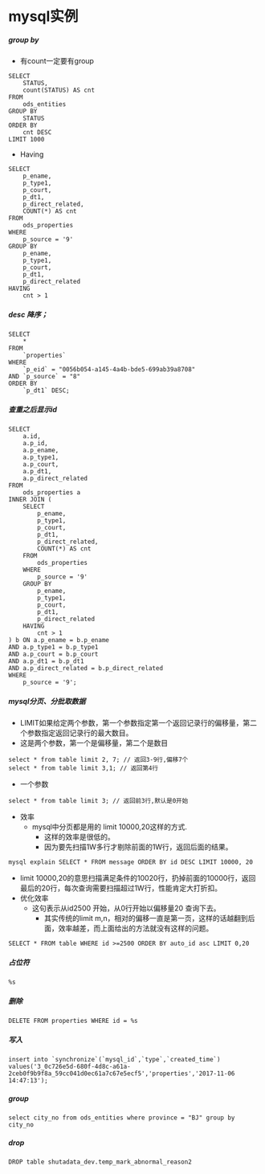 # mysql实例
##### group by
- 有count一定要有group

```mysql
SELECT
	STATUS,
	count(STATUS) AS cnt
FROM
	ods_entities
GROUP BY
	STATUS
ORDER BY
	cnt DESC
LIMIT 1000
```
- Having
```mysql
SELECT
	p_ename,
	p_type1,
	p_court,
	p_dt1,
	p_direct_related,
	COUNT(*) AS cnt
FROM
	ods_properties
WHERE
	p_source = '9'
GROUP BY
	p_ename,
	p_type1,
	p_court,
	p_dt1,
	p_direct_related
HAVING
	cnt > 1
```
##### desc 降序；
```mysql
SELECT
	*
FROM
	`properties`
WHERE
	`p_eid` = "0056b054-a145-4a4b-bde5-699ab39a8708"
AND `p_source` = "8"
ORDER BY
	`p_dt1` DESC;
```
##### 查重之后显示id
```mysql
SELECT
	a.id,
	a.p_id,
	a.p_ename,
	a.p_type1,
	a.p_court,
	a.p_dt1,
	a.p_direct_related
FROM
	ods_properties a
INNER JOIN (
	SELECT
		p_ename,
		p_type1,
		p_court,
		p_dt1,
		p_direct_related,
		COUNT(*) AS cnt
	FROM
		ods_properties
	WHERE
		p_source = '9'
	GROUP BY
		p_ename,
		p_type1,
		p_court,
		p_dt1,
		p_direct_related
	HAVING
		cnt > 1
) b ON a.p_ename = b.p_ename
AND a.p_type1 = b.p_type1
AND a.p_court = b.p_court
AND a.p_dt1 = b.p_dt1
AND a.p_direct_related = b.p_direct_related
WHERE
	p_source = '9';
```
##### mysql分页、分批取数据
- LIMIT如果给定两个参数，第一个参数指定第一个返回记录行的偏移量，第二个参数指定返回记录行的最大数目。
- 这是两个参数，第一个是偏移量，第二个是数目
```
select * from table limit 2, 7; // 返回3-9行,偏移7个
select * from table limit 3,1; // 返回第4行
```
- 一个参数
```
select * from table limit 3; // 返回前3行,默认是0开始
```
- 效率
   - mysql中分页都是用的 limit 10000,20这样的方式.
     - 这样的效率是很低的。
     - 因为要先扫描1W多行才剔除前面的1W行，返回后面的结果。
```
mysql explain SELECT * FROM message ORDER BY id DESC LIMIT 10000, 20
```
- limit 10000,20的意思扫描满足条件的10020行，扔掉前面的10000行，返回最后的20行，每次查询需要扫描超过1W行，性能肯定大打折扣。
- 优化效率
   - 这句表示从id2500 开始，从0行开始以偏移量20 查询下去。
     - 其实传统的limit m,n，相对的偏移一直是第一页，这样的话越翻到后面，效率越差，而上面给出的方法就没有这样的问题。
```
SELECT * FROM table WHERE id >=2500 ORDER BY auto_id asc LIMIT 0,20
```
##### 占位符
```
%s
```
##### 删除
```
DELETE FROM properties WHERE id = %s
```
##### 写入
```
insert into `synchronize`(`mysql_id`,`type`,`created_time`) values('3_0c726e5d-680f-4d8c-a61a-2ceb0f9b9f8a_59cc041d0ec61a7c67e5ecf5','properties','2017-11-06 14:47:13');
```
##### group
```
select city_no from ods_entities where province = "BJ" group by city_no
```
##### drop
```
DROP table shutadata_dev.temp_mark_abnormal_reason2
```
